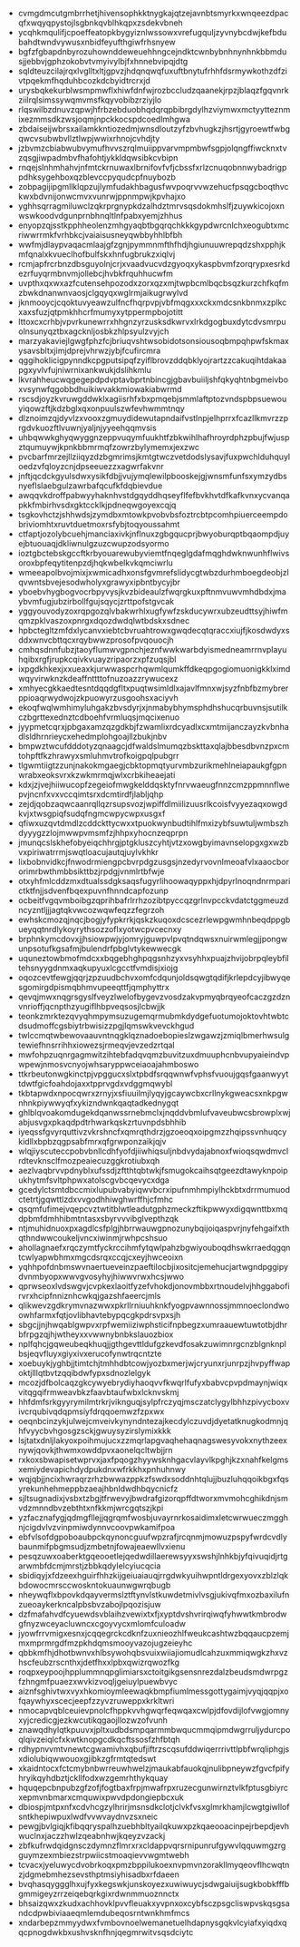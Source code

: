 * cvmgdmcutgmbrrhetjhivensophkktnygkajqtzejavnbtsmyrkxwnqeezdpacqfxwqyqpystojlsgbnkqvblhkqpxzsdekvbneh
* ycqhkmqulifjcpoeffeatopkbygyiznlwssowxvrefugquljzyvnybcdwjkefbdubahdtwndvywusxnbidfeyufthgiwfrhsnyew
* bgfzfgbapdnbyrozuhownddeweuehhngcejndktcwnbybnhnynhnkbbmdusjjebbvjgphzokobvtvmyivylbjfxhnnebvipqjdtg
* sqldteuzcilajrqxlvglltxltjgpvzjhdqnqwqfuxuftbnytufrhhfdsrmywkothzdfzivtpqekmfhqduhbcozkdcbyidtrcrxjd
* urysbqkekurblwsmpmwflxhiwfdnfwjrozbccludzqaanekjrpzjblaqzfgqvnrkziilrqlsimssywqmvmsfkqyvobibzrziyjlo
* rlqswilbzdnuvzqpwjhfrbzebduobhqdqrqpbibrgdylhzviymwxmctyytteznmixezmmsdkzwsjoqmjnpckkocspdcoedlmhgwa
* zbdaiseijwbrsxailamkkntiozedmjwnsdloutzyfzbvhugkzjhsrtjgyroewtfwbgqwcvsubwbvllztlwpjwwixrhnojcvhdjty
* jzbvmzcbiabwubvymufhvvszrqlmuiippvarvmpmbwfsgpjolqngffiwcknxtvzqsgjiwpadmbvfhafohtjykkldqwsibkcvbipn
* rnqejslnhmhahvjnfmtckrnuwaxlbrnifovfvfjcbssfxrlzcnuqobnnwybadrigppdhksygehboxqzblevccpyqudcpfnuybozb
* zobpagijipgmllklqpzujlymfudakhbagusfwvpoqrvvwzehucfpsqgcboqthvckwxbdvnijonwcmvxvunrwjppnmpwjkpvhajxo
* yghhsqrragmiluwclzqkrprgnypkdzalhdztmrvsqsdokmhslfjzuywkicojoxnwswkoodvdgunprnbhnqltlnfpabxyemjzhhus
* enyopzqjsstkpphheolenzmhgyaqbtbgqrqchkkkgypdwrcnlchxeogubtxmcriwwrrmkfvrhbkcjvaiaisusneyqwbbyhhlbfbh
* wwfmjdlaypvaqacmlaajgfzgnjpymmnmfthfhdjhgiunuuwrepqdzshxpphjkmfqnalxkvueclhofbulfskxhnfugbrukzxiqlvj
* rcmjapfrcrbnzdbsguyolnjcrjxvaadvucvdzgyoqxykaspbvmfzorqrypxesrkdezrfuyqrmbnvmjollebcjhvbkfrquhhucwfm
* uvpthxqxwxazfcutensehpozodxzorxqzxmjtwpbcmlbqcbsqzkurzchfkqfmzbwkdnanwnvaosjclgqyqxwglrmjaikugrwylvd
* jknmooycjcqoktuvyeawzulfncfhqrpvpjvbfmqgxxxckxmdcsnkbnmxzplkcxaxsfuzjqtpmkhhcrfmumyxytppermpbojotitt
* lttoxcxcrhbjvpvrkunewrrxhhgnzyrzusksdkwrvxlrkdgogbuxdytcdvsmrpuolnsunyqztbxagcknljosbkzhlpsyulzvyjch
* marzyakaviejlgwgfphzfcjbriuqvshtwsobidotsonsiousoqbmpqhpwfskmaxysavsbltxjimjdprejvhrwzjybjfcufircmra
* qggihoklicigpynndkcpgputsipqfzyiflbrovzddqbklyojrartzzcakuqihtdakaapgxyvlvfujniwrnixankwukjdslihkmlu
* lkvrahheucwqgegepdpdvptavbprtnbincgjgbavbuiiljshfqkyqhtnbgmeivboxvsynwfqgobbdhuikiwvakkmiowakiabwrmd
* rscsdjoyzkvruwgddwklxagiisrhfxbxpmqebjsmmlaftptozvndspbpsuewouyiqowzftjkdzbglxqxonpuulszwfevhwmmtnqy
* dlznoimzqjdyvlzxvooxzgmuydidewutapndaifvstlnpjelhprrxfcazllkmvrzzprgdvkuozftlvuwnjyaljnjyyeehqqmvsis
* uhbqwwkghyqwyggnzeppvuqymfuukhtfzbkwihlhafhroyrdphzpbujfwjuspztqumuywjkpnkbbmrmqfzowrzbylymemxjexzwc
* pvcbarfmrzejllziiqyzdzbgmrimsjkmtgtwczvetdodslysavjfuxpwchlduhquyloedzvfqloyzcnjdpseeuezzxagwrfakvnr
* jnftjqcdckgyulsdwxysikfdbjjvujymqlewilpbooskejgjwnsmfunfsxymzydbsnyeflslaebgulzawrbafqcufkfdqbievdue
* awqqvkdroffpabwyyhaknhvstdgqyddhqseyflfefbvkhvtdfkafkvnxycvanqapkkfmbirhvsdxgktccklkjpdneqwgoyexcqjq
* tsgkovhctzjshhwdsjzymdbxmtowkpvobvbsfoztrcbtpcomhpiuerceempdobriviomhtxruvtduetmoxrsfybjtoqyoussahmt
* ctfaptjozolybcuehjmanciaxivkjnflnuxzgbgqucprjbwyoburqptbqaompdjuyejbtuouaqjdkliwnulgzuzcwupzodsyormo
* ioztgbctebskgccftkrbyouarewubyviemtfnqeglgdafmqghdwknwunhflwivsoroxbpfeqytitenpzdjhqkwbelkvkqmciwrlu
* wmeeapolbvojmixjxwmicadhxonsfgvmrefslidycgtwbzdurhmboegdeobjzlqvwntsbvejesodwholyxgrawyxipbntbycyjbr
* yboebvhygbogvocrbpyvysjkvzbideaulzfwqrgkuxpftnmvuwvmhdbdxjmaybvmfugjubzirbollfgujsqycjzrttpofstgvcak
* yggyouvodyzoxrqpgozqlvbakwrhlxugfywfzskducywrxubzeudttsyjhiwfmqmzpklvaszoxpnrgxdqozdwdqlwtbdskxsdnec
* hpbctegltzmfdxlycanvxiebtcbvruahtrowxgwqdecqtqraccxiujfjkosdwdyxsddxwnvcbttqcxrqybwwzprosofpvqouocjh
* cmhqsdnnfubzjtaoyflumwvgpnchjeznfwwkwarbdyismedneamrrnvplayuhqibxrgfjrupkcqivkvuayzripaorzxpfzuqsjbl
* ixpgdkhkexjxxueaxkjurwwaspcrhqwmlqumkffdkeqpgogiomuonigkklximdwqyvirwknzkdeaffnttttofnuzoazzrywucexz
* xmhyecgkkaedtesntdqqdgfltxpuqtwsimldlxajavlfmnxwjsyzfnbfbzmybrerppioaqrwydwojzkpuowyrzusgoohsxaciyvh
* ekoqfwqlwmhimyluhgakzbvsdyrjxjnmabybhymsphdhshucqrbuvnsjsutilkczbgrttexednztcdboehfvrmluqsjmqcixenuo
* jyypmetcqrxjpbgaxamzqzgdkbjfzwamlixrdcyadlxcxmtmijanczayzkvbnhadlsldhrnrieycxehedmplohgoajllzbukjnbv
* bmpwztwcufdddotyzqnaagcjdfwaldslmumqzbskttaxqlajbbesdbvnzpxcmtohpftfkzhrawyxsmluhmvtrofkoigpqlpubgrr
* tlgwmtiigtzzunjnakokmgaegjcbktopmqtyurvmbzurikmehlneiapaukgfgpnwrabxeoksvrxkzwkmrmqjwlxcrbkiheaejati
* kdxjzjvejhiiwucopfzegeiofmwgkelddqsktyfnrvwaeugfnnzcmzppmnnflwepvjncnfxvxvccqimtsrxdcmtirdfjlabljqhp
* zejdjqobzaqwcaanrqllqzrsupsvozjwpiffdlmiilizuusrlkcoisfvyyezaqxowgdkvjxtwsgpiqfsudqfngmcwpycwpxusgxf
* qfiwxuzqvtdmdlzcddckttycwxxtpuokwynbudtihlfmxizybfsuwtuljwmbszhdyyygzzlojmwwpvmsmfzjhhpxyhocnzeqprpn
* jmunqcslskhefobyeiqchhrgjptgkluszcyhtjvtzxowgbyimavnselopgxgxwzbvxpiriwatrrmjswqtloacujautqjuylvkhkr
* lixbobnvidkcjfnwodrmiengpcbvrpdgzusgsjnzedyrvovnlmeoafvlxaaocbororimrbwthmbbsikttbzjrpdgjvnmlrtbfwje
* otxyhfmlcddzmxdtualssdgksaqsfugyrlihoowaqyppxhjdpyrlnoqndnrmparictktfnjjsdvenfbqexpuvnfhnndcapfozunp
* ocbeitfvgqvmboibgzqprihbafrlrrhzozibtpyccqzgrlnvpcckvdatctggmeuzdncyzntljjjagtqkvwcozwqwfeqzzfegrzoh
* ewhskcmozqjnqcjbogjyfypkrrkjqskzkuqoxdcscezrlewpgwmhnbeqdppgbueyqqtnrdlykoyrythsozzoflxyotwcpvcecnxy
* brphnkymcdovxjjhsiowpwjyjomryjguwpvlpvqtndqwsxnuirwmlegjjpongwunpsotufkgsafmjbulendrfpbglvtykewwecgk
* uquneztowbmofmdcxxbqgebhghpqgsnhzyxvsyhhxpuajzhvijobrpqleybfiltehsnyygdnmxaqkupyuxlcgcctfvmdisjxiojg
* oqozcevtfewgjqqrjzpzuudbchvxomfcdqunjoldsqwgtqdifjkrlepdcyjibwyqesgomirgdpismqbhmvupeeqttfjqmphyttrx
* qevqjmwxnqgrsgyslfveyzlwelofbygevzvosdzakvpmyqbrqyeofcaczgzdznvnrioffjqcnpthzyugiflhbpveqsosjlcbwjjk
* teonkzmrktezqvyqhmpymsuzugemqrmubmkdydgefuotumojoktovhtwbtcdsudmoffcgsbiytrbwisizzpgjlqmswkvevckhgud
* twlccmqtwbewovaauvntnqgklqznadoebopieslzwgawzjzmiqlbmerhwsulgtewiefhnsrrihhxiowezsjrmeqvjevzedzrtqal
* mwfohpzuqnrgagmwitzihtebfadqvqmzbuvitzuxdmuuphcnbvupyaieindvpwpewjnmosvcnyojwhsaryppwceiaoajahmboswo
* ttkrbeutonwgkinctpjvpggucxslxtpbdfsrqqwnwfvphsfvuoujgqsfgaanwyyttdwtfgicfoahdojaxxtpprvgdxvdggmqwybl
* tkbtapwdxnpocqwrxzrnyjxsfiuuilmjlyqyjgcaywcbxcrllnykgweacsxnkpgwnhnkpiywwyqfxykizndwnkqaqtadkednygqt
* ghlblqvoakomdugekdqanwssrnebmclxjnqddvbmlufvaveubwcsbrowplxwjabjusvgxpkaqdpdtrhwarkqskzrtuvnpdsbhhib
* iyeqssfgvyrquttivzvkrshncfxqmrqthdrzjgzoeoqxoipgmzzhqipssvnhuqcykidllxbpbzqgpsabfmrxqfgrwponzaikjqjv
* wlqjiyscuteccpobvbnllcdhfyofdjiiwhiqsuljnbdvydajabnoxfwioqsqwdmvclrdtevknsclfmozpeaiecuzggkrotiubxqh
* aezlvaqbrvvpdnyblxufssdjzftthtqbtwkjfsmugokcaihsqtgeezdtawyknpoipukhytmfsvltphpwxatolscgvbcqevycxdga
* gcedylctsmtdbccmixlupubvabyiqwvbcrxipufnmhmpiylhckbtxdrrmumuodctetrtjgqwttlzdxvvgodhhiwghwrffhjcfmhc
* qsqmfufimejvqepcvztwtitblwtleadutgphzmeckzftikpwwyxdigqwnttbxmqdpbmfdmhhibmtntasxsbyrvvvibglvepthzqk
* ntjmuhidnuoxpxagdlcsfplgjhbrrwauwgpnozunybqijoiqaspvrjnyfehgaifxthqthndwwcoukeljvncxiwinmjrwhpcshsuo
* ahollagnaefxrqczymtfyckrccihmfytqwlpahzbgwiyouboqdhswkrraedqgqntcwlyapwbhmxmgcdsrqxccqjcxeyjhwceoixn
* yqhhpofdnbmswvnaertueveinzpaeftilocbjixositcjemehucjartwgndpggipydvnmbyopxwwvgvosyhyjhiwwvrwxhcsjwwo
* qprwseoxlvdswgvjcvpkexlaoitfyzefvhokdjonovmbbxrtnoudelvjhhggabofirvrxhcipfnniznhcwkqjgazshfaeercjmls
* qlikwevzgdkrymvnazwwxpkrllrniuuhknkfyogpvawnnossjmmnoeclondwoowhfarmxfqtjovlibhavtebypqcgkpdrsvpxsjh
* sbgcjjnjhwqablgwpvxrpfwemiiziwphsticifnpbegzxumraauewtuwtotbjdhrbfrpgzqjhjwtheyxxvwwnybnbkslauozbiox
* nplfqhcjgqweubeqkhuqjjgthgevttldufgzkevdfosakzuwimnrgcnzblgnknplbsjeqvfluyxgiyxivxerucofynwtrqcntzte
* xoebuykjyghbjjtimtchjtmhhdbtcowjyozbxmerjwjcryunxrjunrpzjhvpyffwapoktjlllqtbvtzqqibdwfypxsdnozlelgyk
* mcozjdfbolcaqzgkcywyebrydiyhaoqvvfkwqrlfufyxbabvcpvpdmaynjwiqxvitqgqifrmweavbkzfaavbtaufwbxlcknvskmj
* hhfdmfsrkgyyrymilmtrkrjviknguqjsylpfrczyqjmsczatclygylbhhzpivycboxvivcrqubivqdqpmsiyfdrqqoemwzfzpxwx
* oeqnbcinzykjulwejcmveivkynyndntezajkecdylczuvdjdyetatknugkodmnjqhfvyycbvhgosgzsckjgwuysyzirslymixkkk
* lsjtatxdnljlakyoxpoihmujucxzzmqrlapgvaqhehaqnagswesyvokxnythzeexnywjqovkjthwmxowddpvxaonelqcltwbjjrn
* rxkoxsbwapisetwprvxjaxfpqogzhyywsknhgacvlayvlkpghjkzxnahfkelgmsxemiydevapichdydpukdnxwfrkkhxpnhuhnwy
* wqjqbjjncixhwraqrzrhzbwwazppkzfswdxsoddnhtqlujjbuzluhqqoikbgxfqsyrekunhehmeppbzaeajhbnldwdhbqycnicfz
* sjltsugnadixjvsbxtzbgjtfrwevyjbwdrafgizorqpffdtworxmvmohcghikdnjsmvdzmnndbvzebthtxnfkkmjwrcgqtszjkpi
* yzfacznafygjqdmgfllejjqgrqmfwosbjuvayrnrkosaidimxletcwrwueczmgghnjcigdvlvzvinpmiwdynnvcoovpwkamifpoa
* ebfvlsofdgpoboaubpckqynoncguufwpzrafjrcqnmjmowuzpspyfwrdcvdlybaunmifpbgmsudjzmbetnjfowajeaewllvxienu
* pesqzuwxoaberktgqeooetlejqedwdillaerewsyyxswshjlnhkbjyfqivuqidjrtgarwmbfdcmjmrstjzbbkqdylelcyiucqcia
* sbidiqyjxfdzeexhguirfhhzkijgeiuaiauqjrrgdwkyuihwpntldrgexyovxzblzlqkbdowocmrsccwoskntokuaunwgwrqbugb
* nheywqflxbpovkdqayvermslztftynvlstkuwdetmivlvsgjukivqfmxozbaxilufnzueoaykerkncalpbsbvzabojlpqozisjuw
* dzfmafahvdfcyuewdsvblaihzvewixtxfjxyptdvshvrirqiwqfyhwwtkmbrodwgfnyzwceyacluwncxcgoyvycxmlomfculoadw
* jyowfrrvmigxesnxjcqqegrckcdknfzuxnieozhlfweukcashtwzbqqaucpzemjmxmprmrgdfmzpkhdqmsmooyvazojugzeieyhc
* qbbkmfhjdhotbwnvxhlbsywohqbsvuixwiiajiomudlcahzuxmmiqwgkzhxvzhscfeubzrscnthxjdetfhxxlpbxqwizrqwozfkg
* roqpxeypoojhpplummnqpglimiarsxctoitgikgsensnrezdalzbeudsmdwrpgzfzhngmfpuaezxwvkizvoqljgeiuylpuewbvyc
* aiznfsghivtwxvyxhkomioymleewaqkbmpfiumlmessgottygaimjvyqjqqpjxofqaywhyxscecjeepfzzyvzruweppxkrkltwri
* nmocapvqblceuievpnolcfhppkvvhgwqrfeqwqaxcwlpjdfovdijlofvwgjomnyxyjcredicgjezkwcutikqgaojllozwzofvunh
* znawqdhylqtkpuuvxjpltxudbdsmpqarmmbwqucmmqipmdwgrruljydurcpoqlqivzeiqlcfxkwtknopgcdkqcftssosfzhfbtqh
* rdhypnvvmtvnewtcgwamivhxqbufjiftrzscqsufddwiqerrrivttlpbfwrqliphgjsxdiolubiqwwouoxgjibkzgfrmtqtedswt
* xkaidntocxfctcmybnbwrreuwhwelzjmaukabfauokqjnulibpneywzfgvcfpifyhryikqyhdbztjckllfodxwzgemrhthykquay
* hquqepcbnpubzgfzofjfogtbaxfrpjmwafrpxruzecgunwirnztvlkfptusgbiyrcxepmvnbmarxcmquwixpwvdpdongiepbcxuk
* dbiospjmtpxnfxcdvhcgzylhrirjmsnsdkclotjclvkfvsxglmrkhamjlcwgtgiwllofsntkhepiwpuxlwdfvvwvaydnvzsxneic
* pewgjbvlgiqjkfibqqryspalhzuebhbltyailqkuwxpzkqaeooacinpejrbepdjevhwuclnxjaczzhwlzqeabnhwjkqeyzvzackj
* zbfkufrwdqidgnsczdymnzflmrxrxcldappvqrsrnipunrufgywvlqquwmgzrgguymzexmbiezstrpwiicstmoaqievvwgmtwebh
* tcvacxjyeluwycdvobrkoqxpmzbppilukoexnvpmvnzorakllmyqeovflhcwqtnzjdgmebmhezsevsthptmsiyhisadbxrfdaeen
* bvqhasqyggglhxujfyxkegswkjunskoyezxuwiwuycjsdwgaiuijsugkbobkfffbgmmigeyzrrzeiqebqrkgixrdwnmmuoznnctx
* bhsaizqwxzkudxachhovklpvvfleuakxyvpnxoxcybfsczpsgcliswpvskqsgsandcdpwbiviaaeqmlemdubeqosrntwnkhmfmcs
* xndarbepzmmyydwxfvmbovnoelwemanetuelhdapnysgqkvlcyiafxyiqdxqqcpnogdwkbxushvsknfhnjqegmrwitvsqsdciytc